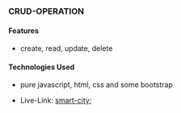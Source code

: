 ### CRUD-OPERATION

#### Features
- create, read, update, delete

#### Technologies Used
- pure javascript, html, css and some bootstrap

- Live-Link: [smart-city]();

